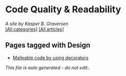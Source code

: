 ﻿# Code Quality & Readability
*A site by Kasper B. Graversen*
<br>
[[All categories]](https://github.com/kbilsted/CodeQualityAndReadability/blob/master/AllTags.md) [[All articles]](https://github.com/kbilsted/CodeQualityAndReadability/blob/master/AllArticles.md)

## Pages tagged with **Design**

* [Malleable code by using decorators](Articles/Design/MalleableCodeUsingDecorators.md)



*This file is auto generated - do not edit..*
